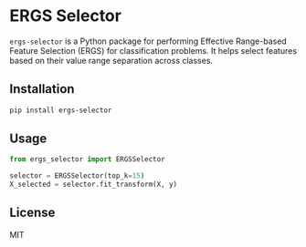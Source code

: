 # ERGS Selector

`ergs-selector` is a Python package for performing Effective Range-based Feature Selection (ERGS) for classification problems. It helps select features based on their value range separation across classes.

## Installation

```bash
pip install ergs-selector
```

## Usage

```python
from ergs_selector import ERGSSelector

selector = ERGSSelector(top_k=15)
X_selected = selector.fit_transform(X, y)
```

## License

MIT
